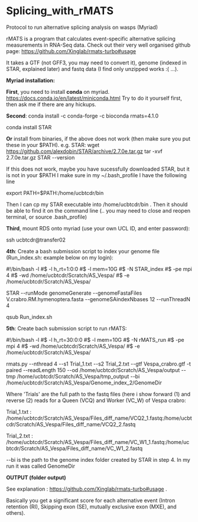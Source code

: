 # Splicing_with_rMATS
Protocol to run alternative splicing analysis on wasps (Myriad)

rMATS is a program that calculates event-specific alternative splicing measurements in RNA-Seq data. Check out their very well organised github page: https://github.com/Xinglab/rmats-turbo#usage

It takes a GTF (not GFF3, you may need to convert it), genome (indexed in STAR, explained later) and fastq data (I find only unzipped works :( ...).

**Myriad installation:**

**First**, you need to install **conda** on myriad. https://docs.conda.io/en/latest/miniconda.html  Try to do it yourself first, then ask me if there are any hickups.

**Second**:
conda install -c conda-forge -c bioconda rmats=4.1.0

conda install STAR

**Or** install from binaries, if the above does not work (then make sure you put these in your $PATH). e.g. STAR:
wget https://github.com/alexdobin/STAR/archive/2.7.0e.tar.gz
tar -xvf 2.7.0e.tar.gz
STAR --version

If this does not work, maybe you have sucessfully downloaded STAR, but it is not in your $PATH 
I make sure in my ~/.bash_profile I have the following line

export PATH=$PATH:/home/ucbtcdr/bin

Then I can cp my STAR executable into /home/ucbtcdr/bin . Then it should be able to find it on the command line (.. you may need to close and reopen terminal, or source .bash_profile)

**Third**, mount RDS onto myriad (use your own UCL ID, and enter password):

ssh ucbtcdr@transfer02

**4th**: Create a bash submission script to index your genome file (Run_index.sh: example below on my login):

#!/bin/bash -l
#$ -l h_rt=1:0:0
#$ -l mem=10G
#$ -N STAR_index
#$ -pe mpi 4
#$ -wd /home/ucbtcdr/Scratch/AS_Vespa/
#$ -e /home/ucbtcdr/Scratch/AS_Vespa/

STAR --runMode genomeGenerate --genomeFastaFiles V.crabro.RM.hymenoptera.fasta --genomeSAindexNbases 12 --runThreadN 4

qsub Run_index.sh

**5th**: Create bach submission script to run rMATS:

#!/bin/bash -l
#$ -l h_rt=30:0:0
#$ -l mem=10G
#$ -N rMATS_run
#$ -pe mpi 4
#$ -wd /home/ucbtcdr/Scratch/AS_Vespa/
#$ -e /home/ucbtcdr/Scratch/AS_Vespa/

rmats.py --nthread 4 --s1 Trial_1.txt --s2 Trial_2.txt --gtf Vespa_crabro.gtf -t paired --readLength 150 --od /home/ucbtcdr/Scratch/AS_Vespa/output --tmp /home/ucbtcdr/Scratch/AS_Vespa/tmp_output --bi /home/ucbtcdr/Scratch/AS_Vespa/Genome_index_2/GenomeDir 

Where 'Trials' are the full path to the fastq files (here i show forward (1) and reverse (2) reads for a Queen (VCQ) and Worker (VC_W) of Vespa crabro:


Trial_1.txt : /home/ucbtcdr/Scratch/AS_Vespa/Files_diff_name/VCQ2_1.fastq:/home/ucbtcdr/Scratch/AS_Vespa/Files_diff_name/VCQ2_2.fastq

Trial_2.txt : /home/ucbtcdr/Scratch/AS_Vespa/Files_diff_name/VC_W1_1.fastq:/home/ucbtcdr/Scratch/AS_Vespa/Files_diff_name/VC_W1_2.fastq

--bi  is the path to the genome index folder created by STAR in step 4. In my run it was called GenomeDir

**OUTPUT (folder output)**

See explanation : https://github.com/Xinglab/rmats-turbo#usage . 

Basically you get a significant score for each alternative event (Intron retention (RI), Skipping exon (SE), mutually exclusive exon (MXE), and others).

